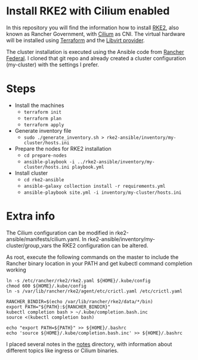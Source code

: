 # Install RKE2 with Cilium enabled
In this repository you will find the information how to install [RKE2](https://docs.rke2.io/), also known as Rancher Government, with [Cilium](https://cilium.io/) as CNI. The virtual hardware will be installed using [Terraform](https://www.terraform.io/) and the [Libvirt provider](https://github.com/dmacvicar/terraform-provider-libvirt).

The cluster installation is executed using the Ansible code from [Rancher Federal](https://github.com/rancherfederal/rke2-ansible). I cloned that git repo and already created a cluster configuration (my-cluster) with the settings I prefer.

# Steps
* Install the machines
  * `terraform init`
  * `terraform plan`
  * `terraform apply`
* Generate inventory file
  * `sudo ./generate_inventory.sh > rke2-ansible/inventory/my-cluster/hosts.ini`
* Prepare the nodes for RKE2 installation
  * `cd prepare-nodes`
  * `ansible-playbook -i ../rke2-ansible/inventory/my-cluster/hosts.ini playbook.yml`
* Install cluster
  * `cd rke2-ansible`
  * `ansible-galaxy collection install -r requirements.yml`
  * `ansible-playbook site.yml -i inventory/my-cluster/hosts.ini`

# Extra info
The Cilium configuration can be modified in rke2-ansible/manifests/cilium.yaml. In rke2-ansible/inventory/my-cluster/group_vars the RKE2 configuration can be altered.

As root, execute the following commands on the master to include the Rancher binary location in your PATH and get kubectl command completion working

```lang=shell
ln -s /etc/rancher/rke2/rke2.yaml ${HOME}/.kube/config
chmod 600 ${HOME}/.kube/config
ln -s /var/lib/rancher/rke2/agent/etc/crictl.yaml /etc/crictl.yaml

RANCHER_BINDIR=$(echo /var/lib/rancher/rke2/data/*/bin)
export PATH="${PATH}:${RANCHER_BINDIR}"
kubectl completion bash > ~/.kube/completion.bash.inc
source <(kubectl completion bash)

echo "export PATH=${PATH}" >> ${HOME}/.bashrc
echo 'source ${HOME}/.kube/completion.bash.inc' >> ${HOME}/.bashrc
```

I placed several notes in the [notes](notes) directory, with information about different topics like ingress or Cilium binaries.